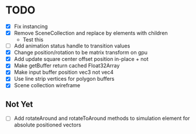 # TODO

- [x] Fix instancing
- [x] Remove SceneCollection and replace by elements with children
  - Test this
- [ ] Add animation status handle to transition values
- [x] Change position/rotation to be matrix transform on gpu
- [x] Add update square center offset position in-place + not
- [x] Make getBuffer return cached Float32Array
- [x] Make input buffer position vec3 not vec4
- [x] Use line strip vertices for polygon buffers
- [x] Scene collection wireframe

## Not Yet

- [ ] Add rotateAround and rotateToAround methods to simulation element for absolute positioned vectors
